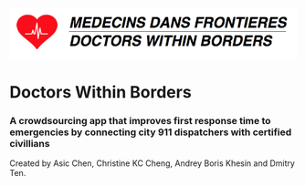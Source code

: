![Logo](mdf_logo.png)
# Doctors Within Borders
### A crowdsourcing app that improves first response time to emergencies by connecting city 911 dispatchers with certified civillians
Created by Asic Chen, Christine KC Cheng, Andrey Boris Khesin and Dmitry Ten.
